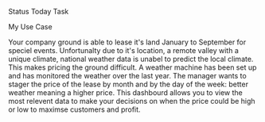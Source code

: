 
Status Today Task


My Use Case

Your company ground is able to lease it's land January to September for speciel events. Unfortunalty due to it's location, a remote valley with a unique climate, national weather data is unabel to predict the local climate. This makes pricing the ground difficult.
A weather machine has been set up and has monitored the weather over the last year. The manager wants to stager the price of the lease by month and by the day of the week: better weather meaning a higher price.
This dashbourd allows you to view the most relevent data to make your decisions on when the price could be high or low to maximse customers and profit.


